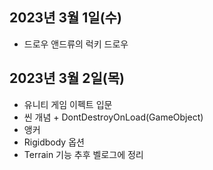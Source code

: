 ## 2023년 3월 1일(수)

- 드로우 앤드류의 럭키 드로우

## 2023년 3월 2일(목)

- 유니티 게임 이펙트 입문
- 씬 개념 + DontDestroyOnLoad(GameObject)
- 앵커
- Rigidbody 옵션
- Terrain 기능
 추후 벨로그에 정리
